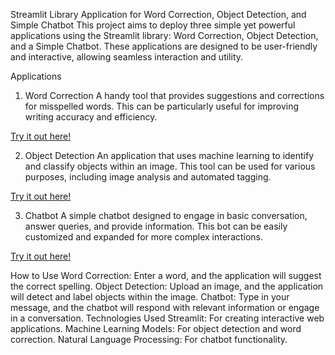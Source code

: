 Streamlit Library Application for Word Correction, Object Detection, and Simple Chatbot
This project aims to deploy three simple yet powerful applications using the Streamlit library: Word Correction, Object Detection, and a Simple Chatbot. These applications are designed to be user-friendly and interactive, allowing seamless interaction and utility.

Applications
1. Word Correction
A handy tool that provides suggestions and corrections for misspelled words. This can be particularly useful for improving writing accuracy and efficiency.

<a href = "https://word-suggestion.streamlit.app/">Try it out here!</a>

2. Object Detection
An application that uses machine learning to identify and classify objects within an image. This tool can be used for various purposes, including image analysis and automated tagging.

<a href = "https://object-detection-1.streamlit.app/">Try it out here!</a>

3. Chatbot
A simple chatbot designed to engage in basic conversation, answer queries, and provide information. This bot can be easily customized and expanded for more complex interactions.

<a href = "https://nugvxh5hhr2xywwnwwbhuj.streamlit.app/">Try it out here!</a>

How to Use
Word Correction: Enter a word, and the application will suggest the correct spelling.
Object Detection: Upload an image, and the application will detect and label objects within the image.
Chatbot: Type in your message, and the chatbot will respond with relevant information or engage in a conversation.
Technologies Used
Streamlit: For creating interactive web applications.
Machine Learning Models: For object detection and word correction.
Natural Language Processing: For chatbot functionality.
